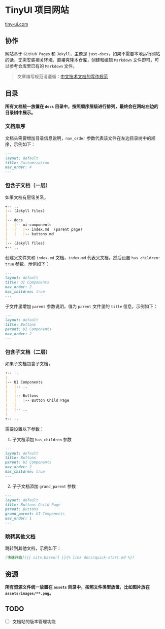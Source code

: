# TinyUI 项目网站
[tiny-ui.com](https://tiny-ui.com)

## 协作
网站基于 `GitHub Pages` 和 `Jekyll`，主题是 `just-docs`，如果不需要本地运行网站的话，无需安装相关环境，直接克隆本仓库，创建和编辑 `Markdown` 文件即可，可以参考仓库里已有的 `Markdown` 文件。

> 文章编写规范请遵循：[中文技术文档的写作规范](https://github.com/ruanyf/document-style-guide)

## 目录
**所有文档统一放置在 `docs` 目录中，按照顺序层级进行排列，最终会在网站左边的目录树中展示。**

### 文档顺序
文档头需要增加目录信息说明，`nav_order` 参数代表该文件在左边目录树中的顺序，示例如下：
```markdown
---
layout: default
title: Customization
nav_order: 4
---
```

### 包含子文档（一层）
如果文档有层级关系，
```markdown
+-- ..
|-- (Jekyll files)
|
|-- docs
|   |-- ui-components
|   |   |-- index.md  (parent page)
|   |   |-- buttons.md
|
|-- (Jekyll files)
+-- ..
```

创建父文件夹和 `index.md` 文档，`index.md` 代表父文档，然后设置 `has_children: true` 参数，示例如下：
```markdown
---
layout: default
title: UI Components
nav_order: 2
has_children: true
---

```

子文件里增加 `parent` 参数说明，值为 `parent` 文件里的 `title` 信息，示例如下：
```markdown
---
layout: default
title: Buttons
parent: UI Components
nav_order: 2
---
```

### 包含子文档（二层）
如果子文档包含子文档，
```markdown
+-- ..
|
|-- UI Components
|   |-- ..
|   |
|   |-- Buttons
|   |   |-- Button Child Page
|   |
|   |-- ..
|
+-- ..
```
需要设置以下参数：
1. 子文档添加 `has_children` 参数
```markdown
---
layout: default
title: Buttons
parent: UI Components
nav_order: 2
has_children: true
---

```
2. 子子文档添加 `grand_parent` 参数
```markdown
---
layout: default
title: Buttons Child Page
parent: Buttons
grand_parent: UI Components
nav_order: 1
---
```

### 跳转其他文档
跳转到其他文档，示例如下：
```markdown
[快速开始]({{ site.baseurl }}{% link docs/quick-start.md %})
```

## 资源
**所有资源文件统一放置在 `assets` 目录中，按照文件类型放置，比如图片放在 `assets/images/**.png`。**

## TODO
- [ ] 文档站的版本管理功能
